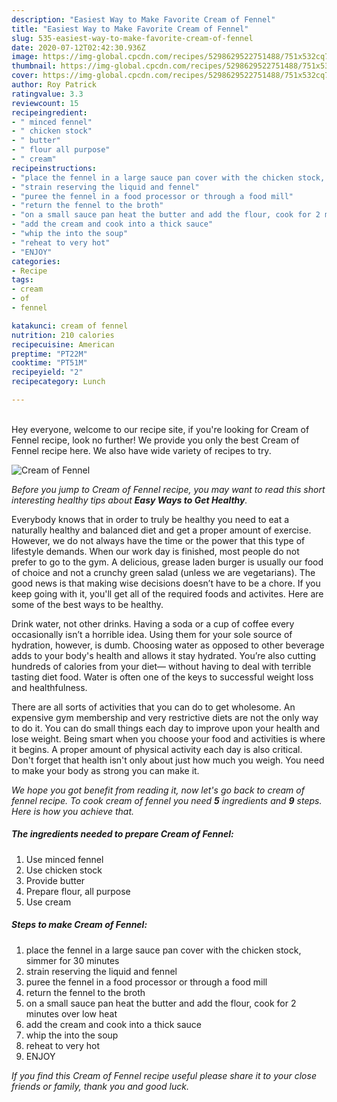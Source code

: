 ```yaml
---
description: "Easiest Way to Make Favorite Cream of Fennel"
title: "Easiest Way to Make Favorite Cream of Fennel"
slug: 535-easiest-way-to-make-favorite-cream-of-fennel
date: 2020-07-12T02:42:30.936Z
image: https://img-global.cpcdn.com/recipes/5298629522751488/751x532cq70/cream-of-fennel-recipe-main-photo.jpg
thumbnail: https://img-global.cpcdn.com/recipes/5298629522751488/751x532cq70/cream-of-fennel-recipe-main-photo.jpg
cover: https://img-global.cpcdn.com/recipes/5298629522751488/751x532cq70/cream-of-fennel-recipe-main-photo.jpg
author: Roy Patrick
ratingvalue: 3.3
reviewcount: 15
recipeingredient:
- " minced fennel"
- " chicken stock"
- " butter"
- " flour all purpose"
- " cream"
recipeinstructions:
- "place the fennel in a large sauce pan cover with the chicken stock, simmer for 30 minutes"
- "strain reserving the liquid and fennel"
- "puree the fennel in a food processor or through a food mill"
- "return the fennel to the broth"
- "on a small sauce pan heat the butter and add the flour, cook for 2 minutes over low heat"
- "add the cream and cook into a thick sauce"
- "whip the into the soup"
- "reheat to very hot"
- "ENJOY"
categories:
- Recipe
tags:
- cream
- of
- fennel

katakunci: cream of fennel 
nutrition: 210 calories
recipecuisine: American
preptime: "PT22M"
cooktime: "PT51M"
recipeyield: "2"
recipecategory: Lunch

---
```

<br>
Hey everyone, welcome to our recipe site, if you're looking for Cream of Fennel recipe, look no further! We provide you only the best Cream of Fennel recipe here. We also have wide variety of recipes to try.
<br>


![Cream of Fennel](https://img-global.cpcdn.com/recipes/5298629522751488/751x532cq70/cream-of-fennel-recipe-main-photo.jpg)

<i>Before you jump to Cream of Fennel recipe, you may want to read this short interesting healthy tips about <strong>Easy Ways to Get Healthy</strong>.</i>

Everybody knows that in order to truly be healthy you need to eat a naturally healthy and balanced diet and get a proper amount of exercise. However, we do not always have the time or the power that this type of lifestyle demands. When our work day is finished, most people do not prefer to go to the gym. A delicious, grease laden burger is usually our food of choice and not a crunchy green salad (unless we are vegetarians). The good news is that making wise decisions doesn’t have to be a chore. If you keep going with it, you'll get all of the required foods and activites. Here are some of the best ways to be healthy.

Drink water, not other drinks. Having a soda or a cup of coffee every occasionally isn’t a horrible idea. Using them for your sole source of hydration, however, is dumb. Choosing water as opposed to other beverage adds to your body's health and allows it stay hydrated. You’re also cutting hundreds of calories from your diet— without having to deal with terrible tasting diet food. Water is often one of the keys to successful weight loss and healthfulness.

There are all sorts of activities that you can do to get wholesome. An expensive gym membership and very restrictive diets are not the only way to do it. You can do small things each day to improve upon your health and lose weight. Being smart when you choose your food and activities is where it begins. A proper amount of physical activity each day is also critical. Don't forget that health isn't only about just how much you weigh. You need to make your body as strong you can make it. 


<i>We hope you got benefit from reading it, now let's go back to cream of fennel recipe. To cook cream of fennel you need <strong>5</strong> ingredients and <strong>9</strong> steps. Here is how you achieve that.
</i>

##### The ingredients needed to prepare Cream of Fennel:

1. Use  minced fennel
1. Use  chicken stock
1. Provide  butter
1. Prepare  flour, all purpose
1. Use  cream


##### Steps to make Cream of Fennel:

1. place the fennel in a large sauce pan cover with the chicken stock, simmer for 30 minutes
1. strain reserving the liquid and fennel
1. puree the fennel in a food processor or through a food mill
1. return the fennel to the broth
1. on a small sauce pan heat the butter and add the flour, cook for 2 minutes over low heat
1. add the cream and cook into a thick sauce
1. whip the into the soup
1. reheat to very hot
1. ENJOY


<i>If you find this Cream of Fennel recipe useful please share it to your close friends or family, thank you and good luck.</i>
